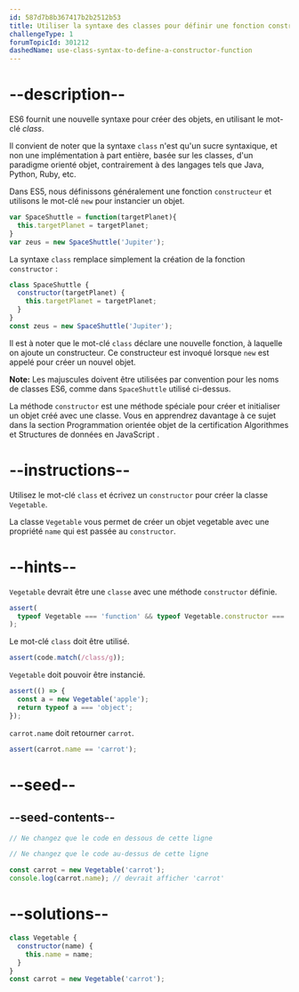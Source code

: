 ```yaml
---
id: 587d7b8b367417b2b2512b53
title: Utiliser la syntaxe des classes pour définir une fonction constructrice
challengeType: 1
forumTopicId: 301212
dashedName: use-class-syntax-to-define-a-constructor-function
---
```


# --description--

ES6 fournit une nouvelle syntaxe pour créer des objets, en utilisant le mot-clé <dfn>class</dfn>.

Il convient de noter que la syntaxe `class` n'est qu'un sucre syntaxique, et non une implémentation à part entière, basée sur les classes, d'un paradigme orienté objet, contrairement à des langages tels que Java, Python, Ruby, etc.

Dans ES5, nous définissons généralement une fonction `constructeur` et utilisons le mot-clé `new` pour instancier un objet.

```js
var SpaceShuttle = function(targetPlanet){
  this.targetPlanet = targetPlanet;
}
var zeus = new SpaceShuttle('Jupiter');
```

La syntaxe `class` remplace simplement la création de la fonction `constructor` :

```js
class SpaceShuttle {
  constructor(targetPlanet) {
    this.targetPlanet = targetPlanet;
  }
}
const zeus = new SpaceShuttle('Jupiter');
```

Il est à noter que le mot-clé `class` déclare une nouvelle fonction, à laquelle on ajoute un constructeur. Ce constructeur est invoqué lorsque `new` est appelé pour créer un nouvel objet.

**Note:** Les majuscules doivent être utilisées par convention pour les noms de classes ES6, comme dans `SpaceShuttle` utilisé ci-dessus.

La méthode `constructor` est une méthode spéciale pour créer et initialiser un objet créé avec une classe. Vous en apprendrez davantage à ce sujet dans la section Programmation orientée objet de la certification Algorithmes et Structures de données en JavaScript .

# --instructions--

Utilisez le mot-clé `class` et écrivez un `constructor` pour créer la classe `Vegetable`.

La classe `Vegetable` vous permet de créer un objet vegetable avec une propriété `name` qui est passée au `constructor`.

# --hints--

`Vegetable` devrait être une `classe` avec une méthode `constructor` définie.

```js
assert(
  typeof Vegetable === 'function' && typeof Vegetable.constructor === 'function'
);
```

Le mot-clé `class` doit être utilisé.

```js
assert(code.match(/class/g));
```

`Vegetable` doit pouvoir être instancié.

```js
assert(() => {
  const a = new Vegetable('apple');
  return typeof a === 'object';
});
```

`carrot.name` doit retourner `carrot`.

```js
assert(carrot.name == 'carrot');
```

# --seed--

## --seed-contents--

```js
// Ne changez que le code en dessous de cette ligne

// Ne changez que le code au-dessus de cette ligne

const carrot = new Vegetable('carrot');
console.log(carrot.name); // devrait afficher 'carrot'
```

# --solutions--

```js
class Vegetable {
  constructor(name) {
    this.name = name;
  }
}
const carrot = new Vegetable('carrot');
```
